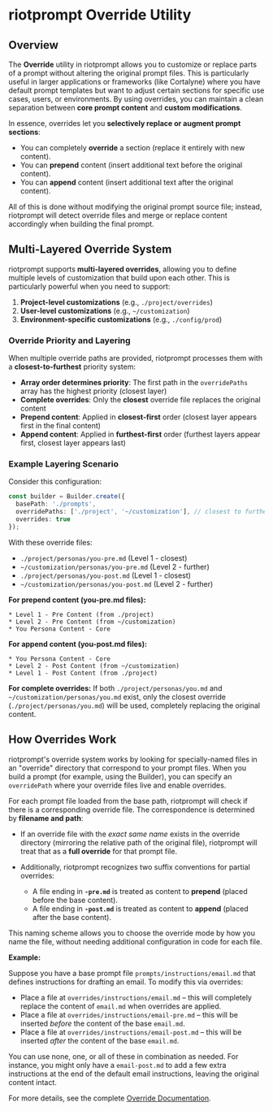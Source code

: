 # riotprompt Override Utility

## Overview

The **Override** utility in riotprompt allows you to customize or replace parts of a prompt without altering the original prompt files. This is particularly useful in larger applications or frameworks (like Cortalyne) where you have default prompt templates but want to adjust certain sections for specific use cases, users, or environments. By using overrides, you can maintain a clean separation between **core prompt content** and **custom modifications**.

In essence, overrides let you **selectively replace or augment prompt sections**:

* You can completely **override** a section (replace it entirely with new content).
* You can **prepend** content (insert additional text before the original content).
* You can **append** content (insert additional text after the original content).

All of this is done without modifying the original prompt source file; instead, riotprompt will detect override files and merge or replace content accordingly when building the final prompt.

## Multi-Layered Override System

riotprompt supports **multi-layered overrides**, allowing you to define multiple levels of customization that build upon each other. This is particularly powerful when you need to support:

1. **Project-level customizations** (e.g., `./project/overrides`)
2. **User-level customizations** (e.g., `~/customization`)
3. **Environment-specific customizations** (e.g., `./config/prod`)

### Override Priority and Layering

When multiple override paths are provided, riotprompt processes them with a **closest-to-furthest** priority system:

- **Array order determines priority**: The first path in the `overridePaths` array has the highest priority (closest layer)
- **Complete overrides**: Only the **closest** override file replaces the original content
- **Prepend content**: Applied in **closest-first** order (closest layer appears first in the final content)
- **Append content**: Applied in **furthest-first** order (furthest layers appear first, closest layer appears last)

### Example Layering Scenario

Consider this configuration:

```ts
const builder = Builder.create({
  basePath: './prompts',
  overridePaths: ['./project', '~/customization'], // closest to furthest
  overrides: true
});
```

With these override files:

- `./project/personas/you-pre.md` (Level 1 - closest)
- `~/customization/personas/you-pre.md` (Level 2 - further)
- `./project/personas/you-post.md` (Level 1 - closest) 
- `~/customization/personas/you-post.md` (Level 2 - further)

**For prepend content (you-pre.md files):**
```
* Level 1 - Pre Content (from ./project)
* Level 2 - Pre Content (from ~/customization)  
* You Persona Content - Core
```

**For append content (you-post.md files):**
```
* You Persona Content - Core
* Level 2 - Post Content (from ~/customization)
* Level 1 - Post Content (from ./project)
```

**For complete overrides:**
If both `./project/personas/you.md` and `~/customization/personas/you.md` exist, only the closest override (`./project/personas/you.md`) will be used, completely replacing the original content.

## How Overrides Work

riotprompt's override system works by looking for specially-named files in an "override" directory that correspond to your prompt files. When you build a prompt (for example, using the Builder), you can specify an `overridePath` where your override files live and enable overrides.

For each prompt file loaded from the base path, riotprompt will check if there is a corresponding override file. The correspondence is determined by **filename and path**:

* If an override file with the *exact same name* exists in the override directory (mirroring the relative path of the original file), riotprompt will treat that as a **full override** for that prompt file.
* Additionally, riotprompt recognizes two suffix conventions for partial overrides:

  * A file ending in **`-pre.md`** is treated as content to **prepend** (placed before the base content).
  * A file ending in **`-post.md`** is treated as content to **append** (placed after the base content).

This naming scheme allows you to choose the override mode by how you name the file, without needing additional configuration in code for each file.

**Example:**

Suppose you have a base prompt file `prompts/instructions/email.md` that defines instructions for drafting an email. To modify this via overrides:

* Place a file at `overrides/instructions/email.md` – this will completely replace the content of `email.md` when overrides are applied.
* Place a file at `overrides/instructions/email-pre.md` – this will be inserted *before* the content of the base `email.md`.
* Place a file at `overrides/instructions/email-post.md` – this will be inserted *after* the content of the base `email.md`.

You can use none, one, or all of these in combination as needed. For instance, you might only have a `email-post.md` to add a few extra instructions at the end of the default email instructions, leaving the original content intact.

For more details, see the complete [Override Documentation](override.md). 
